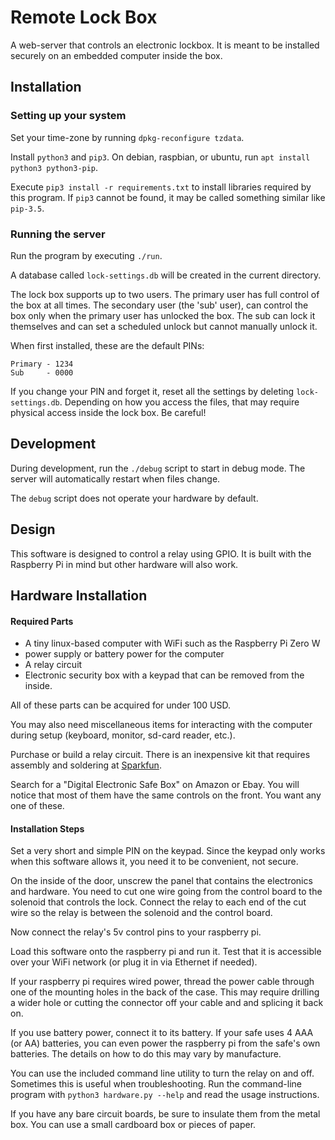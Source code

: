 # Remote Lock Box

A web-server that controls an electronic lockbox.
It is meant to be installed securely on an embedded computer inside the box.

## Installation

### Setting up your system

Set your time-zone by running `dpkg-reconfigure tzdata`.

Install `python3` and `pip3`. On debian, raspbian, or ubuntu,
run `apt install python3 python3-pip`.

Execute `pip3 install -r requirements.txt` to install libraries
required by this program. If `pip3` cannot be found,
it may be called something similar like `pip-3.5`.

### Running the server

Run the program by executing `./run`.

A database called `lock-settings.db` will be created in the current directory.

The lock box supports up to two users. The primary user has full control
of the box at all times. The secondary user (the 'sub' user), can control
the box only when the primary user has unlocked the box. The sub can
lock it themselves and can set a scheduled unlock but cannot
manually unlock it.

When first installed, these are the default PINs:

    Primary - 1234
    Sub     - 0000

If you change your PIN and forget it, reset all the settings by
deleting `lock-settings.db`. Depending on how you access the files,
that may require physical access inside the lock box. Be careful!

## Development

During development, run the `./debug` script to start in debug mode.
The server will automatically restart when files change.

The `debug` script does not operate your hardware by default.

## Design

This software is designed to control a relay using GPIO. It is built with
the Raspberry Pi in mind but other hardware will also work.

## Hardware Installation

#### Required Parts

 - A tiny linux-based computer with WiFi such as the Raspberry Pi Zero W
 - power supply or battery power for the computer
 - A relay circuit
 - Electronic security box with a keypad that can be removed from the inside.

All of these parts can be acquired for under 100 USD.

You may also need miscellaneous items for interacting with the computer during
setup (keyboard, monitor, sd-card reader, etc.).

Purchase or build a relay circuit.
There is an inexpensive kit that requires assembly and soldering at [Sparkfun](https://www.sparkfun.com/products/13815).

Search for a "Digital Electronic Safe Box" on Amazon or Ebay. You will notice that most of them have the same controls on the front. You want any one of these.

#### Installation Steps

Set a very short and simple PIN on the keypad. Since the keypad only works when this software allows it, you need it to be convenient, not secure.

On the inside of the door, unscrew the panel that contains the electronics and hardware. You need to cut one wire going from the control board to the solenoid that controls the lock.
Connect the relay to each end of the cut wire so the relay is between the solenoid and the control board.

Now connect the relay's 5v control pins to your raspberry pi.

Load this software onto the raspberry pi and run it. Test that it is accessible over your WiFi network (or plug it in via Ethernet if needed).

If your raspberry pi requires wired power, thread the power cable through one of the mounting holes in the back of the case. This may require drilling a wider hole or cutting the connector off your cable and and splicing it back on.

If you use battery power, connect it to its battery. If your safe uses 4 AAA (or AA) batteries, you can even power the raspberry pi from the safe's own batteries. The details on how to do this may vary by manufacture.

You can use the included command line utility to turn the relay on and off.
Sometimes this is useful when troubleshooting. Run the command-line program
with `python3 hardware.py --help` and read the usage instructions.

If you have any bare circuit boards, be sure to insulate them from the metal
box. You can use a small cardboard box or pieces of paper.
